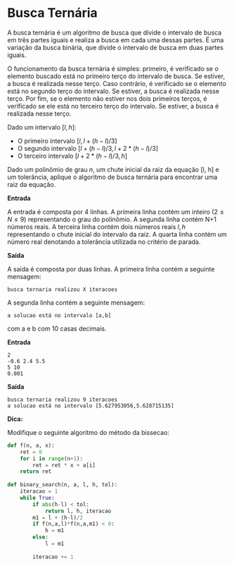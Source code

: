 # Busca Ternária

A busca ternária é um algoritmo de busca que divide o intervalo de busca em três partes iguais e realiza a busca em cada uma dessas partes. É uma variação da busca binária, que divide o intervalo de busca em duas partes iguais.

O funcionamento da busca ternária é simples: primeiro, é verificado se o elemento buscado está no primeiro terço do intervalo de busca. Se estiver, a busca é realizada nesse terço. Caso contrário, é verificado se o elemento está no segundo terço do intervalo. Se estiver, a busca é realizada nesse terço. Por fim, se o elemento não estiver nos dois primeiros terços, é verificado se ele está no terceiro terço do intervalo. Se estiver, a busca é realizada nesse terço.

Dado um intervalo $[l,h]$:

* O primeiro intervalo $[l, l + (h-l)/3]$
* O segundo intervalo $[l + (h-l)/3, l + 2*(h-l)/3]$
* O terceiro intervalo $[l + 2*(h-l)/3, h]$ 

Dado um polinômio de grau $n$, um chute inicial da raiz da equação [l, h] e um tolerância, aplique o algoritmo de busca ternária para encontrar uma raiz da equação.




**Entrada**

A entrada é composta por 4 linhas. A primeira linha contém um inteiro ($2 \leq N \leq 9$) representando o grau do polinômio. A segunda linha contém N+1 números reais. A terceira linha contém dois números reais $l, h$ representando o chute inicial do intervalo da raiz. A quarta linha contém um número real denotando a tolerância utilizada no critério de parada.

**Saída**

A saída é composta por duas linhas. A primeira linha contém a seguinte mensagem:
```
busca ternaria realizou X iteracoes
```

A segunda linha contém a seguinte mensagem:

```
a solucao está no intervalo [a,b]
```

com a e b com 10 casas decimais.

**Entrada**
```
2
-0.6 2.4 5.5
5 10
0.001
```

**Saída**
```
busca ternaria realizou 9 iteracoes
a solucao está no intervalo [5.627953056,5.628715135]
```


**Dica:** 

Modifique o seguinte algoritmo do método da bissecao:
```python
def f(n, a, x):
    ret = 0
    for i in range(n+1):
        ret = ret * x + a[i]
    return ret
    
def binary_search(n, a, l, h, tol):
    iteracao = 1
    while True:
        if abs(h-l) < tol:
            return l, h, iteracao
        m1 = l + (h-l)/2
        if f(n,a,l)*f(n,a,m1) < 0:
            h = m1
        else:
            l = m1 
                 
        iteracao += 1

```